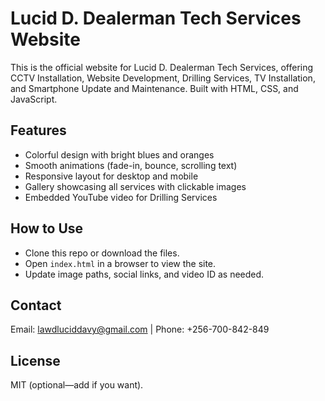 # Lucid D. Dealerman Tech Services Website

This is the official website for Lucid D. Dealerman Tech Services, offering CCTV Installation, Website Development, Drilling Services, TV Installation, and Smartphone Update and Maintenance. Built with HTML, CSS, and JavaScript.

## Features
- Colorful design with bright blues and oranges
- Smooth animations (fade-in, bounce, scrolling text)
- Responsive layout for desktop and mobile
- Gallery showcasing all services with clickable images
- Embedded YouTube video for Drilling Services

## How to Use
- Clone this repo or download the files.
- Open `index.html` in a browser to view the site.
- Update image paths, social links, and video ID as needed.

## Contact
Email: lawdluciddavy@gmail.com | Phone: +256-700-842-849

## License
MIT (optional—add if you want).
